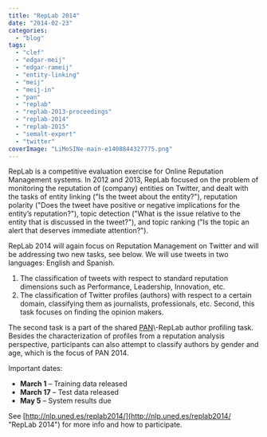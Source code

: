 ```yaml
---
title: "RepLab 2014"
date: "2014-02-23"
categories:
  - "blog"
tags:
  - "clef"
  - "edgar-meij"
  - "edgar-rameij"
  - "entity-linking"
  - "meij"
  - "meij-in"
  - "pan"
  - "replab"
  - "replab-2013-proceedings"
  - "replab-2014"
  - "replab-2015"
  - "semalt-expert"
  - "twitter"
coverImage: "LiMoSINe-main-e1408844327775.png"
---
```


RepLab is a competitive evaluation exercise for Online Reputation Management systems. In 2012 and 2013, RepLab focused on the problem of monitoring the reputation of (company) entities on Twitter, and dealt with the tasks of entity linking ("Is the tweet about the entity?"), reputation polarity ("Does the tweet have positive or negative implications for the entity’s reputation?"), topic detection ("What is the issue relative to the entity that is discussed in the tweet?"), and topic ranking ("Is the topic an alert that deserves immediate attention?").

RepLab 2014 will again focus on Reputation Management on Twitter and will be addressing two new tasks, see below. We will use tweets in two languages: English and Spanish.

1. The classification of tweets with respect to standard reputation dimensions such as Performance, Leadership, Innovation, etc.
2. The classification of Twitter profiles (authors) with respect to a certain domain, classifying them as journalists, professionals, etc. Second, this task focuses on finding the opinion makers.

The second task is a part of the shared [PAN](http://pan.webis.de/ "http://pan.webis.de/")\-RepLab author profiling task. Besides the characterization of profiles from a reputation analysis perspective, participants can also attempt to classify authors by gender and age, which is the focus of PAN 2014.

Important dates:

- **March 1** – Training data released
- **March 17** – Test data released
- **May 5** – System results due

See [http://nlp.uned.es/replab2014/](http://nlp.uned.es/replab2014/ "RepLab 2014") for more info and how to participate.
